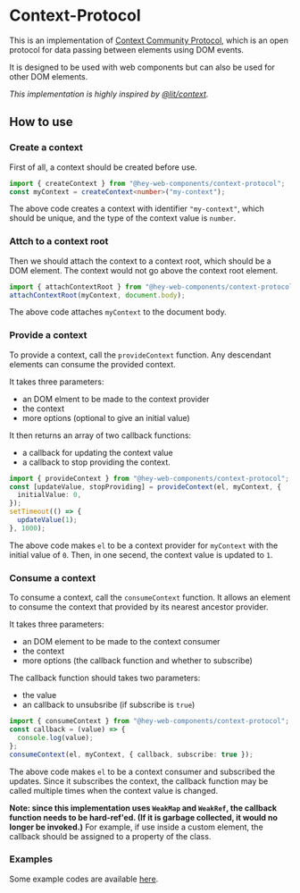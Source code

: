 # Context-Protocol

This is an implementation of [Context Community Protocol](https://github.com/webcomponents-cg/community-protocols/blob/main/proposals/context.md), which is an open protocol for data passing between elements using DOM events.

It is designed to be used with web components but can also be used for other DOM elements.

_This implementation is highly inspired by [@lit/context](https://www.npmjs.com/package/@lit/context)._

## How to use

### Create a context

First of all, a context should be created before use.

```ts
import { createContext } from "@hey-web-components/context-protocol";
const myContext = createContext<number>("my-context");
```

The above code creates a context with identifier `"my-context"`, which should be unique, and the type of the context value is `number`.

### Attch to a context root

Then we should attach the context to a context root, which should be a DOM element. The context would not go above the context root element.

```ts
import { attachContextRoot } from "@hey-web-components/context-protocol";
attachContextRoot(myContext, document.body);
```

The above code attaches `myContext` to the document body.

### Provide a context

To provide a context, call the `provideContext` function. Any descendant elements can consume the provided context.

It takes three parameters:

- an DOM elment to be made to the context provider
- the context
- more options (optional to give an initial value)

It then returns an array of two callback functions:

- a callback for updating the context value
- a callback to stop providing the context.

```ts
import { provideContext } from "@hey-web-components/context-protocol";
const [updateValue, stopProviding] = provideContext(el, myContext, {
  initialValue: 0,
});
setTimeout(() => {
  updateValue(1);
}, 1000);
```

The above code makes `el` to be a context provider for `myContext` with the initial value of `0`. Then, in one secend, the context value is updated to `1`.

### Consume a context

To consume a context, call the `consumeContext` function. It allows an element to consume the context that provided by its nearest ancestor provider.

It takes three parameters:

- an DOM element to be made to the context consumer
- the context
- more options (the callback function and whether to subscribe)

The callback function should takes two parameters:

- the value
- an callback to unsubsribe (if subscribe is `true`)

```ts
import { consumeContext } from "@hey-web-components/context-protocol";
const callback = (value) => {
  console.log(value);
};
consumeContext(el, myContext, { callback, subscribe: true });
```

The above code makes `el` to be a context consumer and subscribed the updates. Since it subscribes the context, the callback function may be called multiple times when the context value is changed.

**Note: since this implementation uses `WeakMap` and `WeakRef`, the callback function needs to be hard-ref'ed. (If it is garbage collected, it would no longer be invoked.)** For example, if use inside a custom element, the callback should be assigned to a property of the class.

### Examples

Some example codes are available [here](./demos/).

